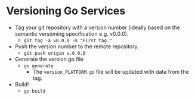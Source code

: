 # Versioning Go Services

* Tag your git repository with a version number (ideally based on the semantic versioning specification e.g. v0.0.0).
  * `git tag -a v0.0.0 -m "First tag."`
* Push the version number to the remote repository.
  * `git push origin v.0.0.0`
* Generate the version.go file
  * `go generate`
    * The `version_PLATFORM.go` file will be updated with data from the tag.
* Build!
  * `go build`